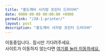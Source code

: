 ```yaml
---
title: "홍도깨비 사지방 프린터 드라이버"
date: 0000-00-00 00:00:00 +0900
permalink: "/28-1-printer/"
layout: post
description: "홍도깨비 사지방 프린터 드라이버"
---
```


이동중입니다.. 잠시만 기다려주세요.  
사이트가 이동하지 않는다면 <a href="https://h30438.www3.hp.com/pub/softlib/software13/printers/SS/SL-M3370FD/SamsungUniversalPrintDriver3.exe">여기를 눌러 이동하세요.</a>  

<script type="text/javascript">
window.location.href = 'https://h30438.www3.hp.com/pub/softlib/software13/printers/SS/SL-M3370FD/SamsungUniversalPrintDriver3.exe';
</script>